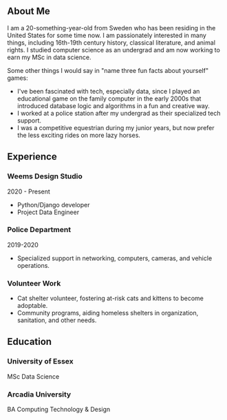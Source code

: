 ## About Me

I am a 20-something-year-old from Sweden who has been residing in the United States for some time now. I am passionately interested in many things, including 16th-19th century history, classical literature, and animal rights. I studied computer science as an undergrad and am now working to earn my MSc in data science. 

Some other things I would say in "name three fun facts about yourself" games:
- I've been fascinated with tech, especially data, since I played an educational game on the family computer in the early 2000s that introduced database logic and algorithms in a fun and creative way.
- I worked at a police station after my undergrad as their specialized tech support.
- I was a competitive equestrian during my junior years, but now prefer the less exciting rides on more lazy horses.

## Experience

### Weems Design Studio
2020 - Present
- Python/Django developer
- Project Data Engineer

### Police Department
2019-2020
- Specialized support in networking, computers, cameras, and vehicle operations.

### Volunteer Work
- Cat shelter volunteer, fostering at-risk cats and kittens to become adoptable.
- Community programs, aiding homeless shelters in organization, sanitation, and other needs.

## Education
### University of Essex 
  MSc Data Science
### Arcadia University
  BA Computing Technology & Design

